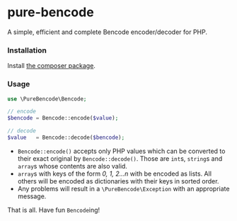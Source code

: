 # pure-bencode

A simple, efficient and complete Bencode encoder/decoder for PHP.

### Installation

Install [the composer package](https://packagist.org/packages/pure-bencode/pure-bencode).

### Usage

```php
use \PureBencode\Bencode;

// encode
$bencode = Bencode::encode($value);

// decode
$value   = Bencode::decode($bencode);
```

- `Bencode::encode()` accepts only PHP values which can be converted to their exact original by `Bencode::decode()`. Those are `int`s, `string`s and `array`s whose contents are also valid.
- `array`s with keys of the form *0, 1, 2...n* with be encoded as lists. All others will be encoded as dictionaries with their keys in sorted order.
- Any problems will result in a `\PureBencode\Exception` with an appropriate message.

That is all. Have fun `Bencode`ing!
